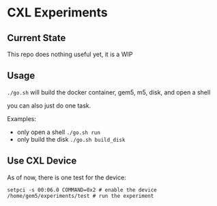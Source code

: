 # CXL Experiments

## Current State

This repo does nothing useful yet, it is a WIP

## Usage

`./go.sh` will build the docker container, gem5, m5, disk, and open a shell

you can also just do one task.

Examples:
- only open a shell `./go.sh run`
- only build the disk `./go.sh build_disk`

## Use CXL Device

As of now, there is one test for the device:
```
setpci -s 00:06.0 COMMAND=0x2 # enable the device
/home/gem5/experiments/test # run the experiment
```
